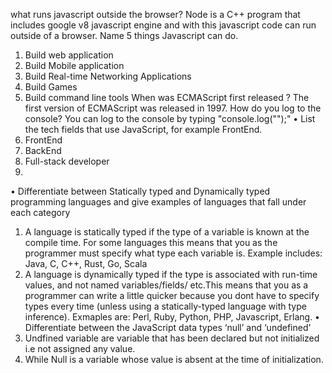 what runs javascript outside the browser?
Node is a C++ program that includes google v8 javascript engine and with this javascript code can run outside of a browser.
 Name 5 things Javascript can do.
 1. Build web application
 2. Build Mobile application
 3. Build Real-time Networking Applications
 4. Build Games
 5. Build command line tools
 When was ECMAScript first released ?
 The first version of ECMAScript was released in 1997.
 How do you log to the console?
 You can log to the console by typing "console.log("");"
• List the tech fields that use JavaScript, for example FrontEnd.
1. FrontEnd
2. BackEnd
3. Full-stack developer
4.
• Differentiate between Statically typed and Dynamically typed programming languages and give examples of languages that fall under each category
1. A language is statically typed if the type of a variable is known at the compile time. For some languages this means that you as the programmer must specify what type each variable is. Example includes: Java, C, C++, Rust, Go, Scala
2. A language is dynamically typed if the type is associated with run-time values, and not named variables/fields/ etc.This means that you as a programmer can write a little quicker because you dont have to specify types every time (unless using a statically-typed language with type inference). Exmaples are: Perl, Ruby, Python, PHP, Javascript, Erlang.
• Differentiate between the JavaScript data types ‘null’ and ‘undefined'
1. Undfined variable are variable that has been declared but not initialized i.e not assigned any value.
2. While Null is a variable whose value is absent at the time of initialization.